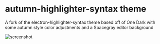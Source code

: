 # autumn-highlighter-syntax theme

A fork of the electron-highlighter-syntax theme based off of One Dark with some autumn style color adjustments and a Spacegray editor background

![screenshot](https://github.com/Lucid-Network/autumn-highlighter-syntax/blob/master/python.png)


